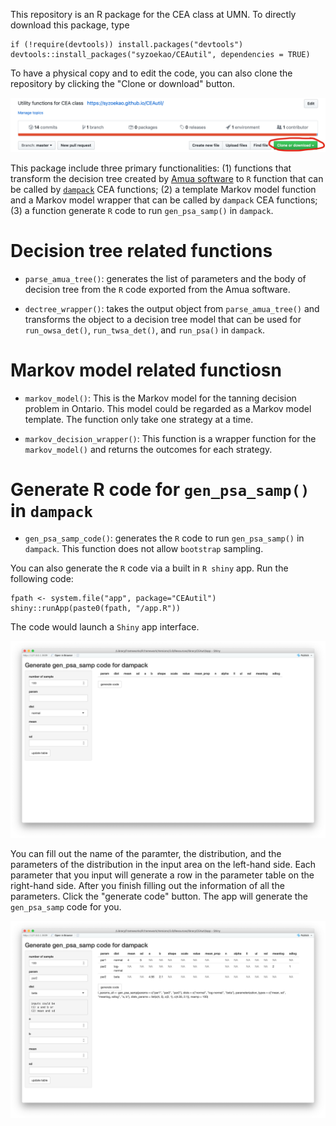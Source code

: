 This repository is an R package for the CEA class at UMN. To directly download this package, type 

```{r}
if (!require(devtools)) install.packages("devtools")
devtools::install_packages("syzoekao/CEAutil", dependencies = TRUE)
```
To have a physical copy and to edit the code, you can also clone the repository by clicking the "Clone or download" button. 

![](inst/rmd/Figure/clone.png)

This package include three primary functionalities: (1) functions that transform the decision tree created by [Amua software](https://github.com/zward/Amua) to `R` function that can be called by [`dampack`](https://github.com/DARTH-git/dampack) CEA functions; (2) a template Markov model function and a Markov model wrapper that can be called by `dampack` CEA functions; (3) a function generate `R` code to run `gen_psa_samp()` in `dampack`. 

# Decision tree related functions

* `parse_amua_tree()`: generates the list of parameters and the body of decision tree from the `R` code exported from the Amua software. 

* `dectree_wrapper()`: takes the output object from `parse_amua_tree()` and transforms the object to a decision tree model that can be used for `run_owsa_det()`, `run_twsa_det()`, and `run_psa()` in `dampack`. 

# Markov model related functiosn

* `markov_model()`: This is the Markov model for the tanning decision problem in Ontario. This model could be regarded as a Markov model template. The function only take one strategy at a time. 

* `markov_decision_wrapper()`: This function is a wrapper function for the `markov_model()` and returns the outcomes for each strategy. 

# Generate R code for `gen_psa_samp()` in `dampack`

* `gen_psa_samp_code()`: generates the `R` code to run `gen_psa_samp()` in `dampack`. This function does not allow `bootstrap` sampling. 

You can also generate the `R` code via a built in `R shiny` app. Run the following code: 

```{r}
fpath <- system.file("app", package="CEAutil")
shiny::runApp(paste0(fpath, "/app.R"))
```

The code would launch a `Shiny` app interface. 

![](inst/rmd/Figure/Shiny1.png)

You can fill out the name of the paramter, the distribution, and the parameters of the distribution in the input area on the left-hand side. Each parameter that you input will generate a row in the parameter table on the right-hand side. After you finish filling out the information of all the parameters. Click the "generate code" button. The app will generate the `gen_psa_samp` code for you. 

![](inst/rmd/Figure/Shiny2.png)


